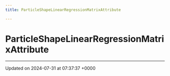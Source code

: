 ```yaml
---
title: ParticleShapeLinearRegressionMatrixAttribute

---
```


# ParticleShapeLinearRegressionMatrixAttribute





-------------------------------

Updated on 2024-07-31 at 07:37:37 +0000